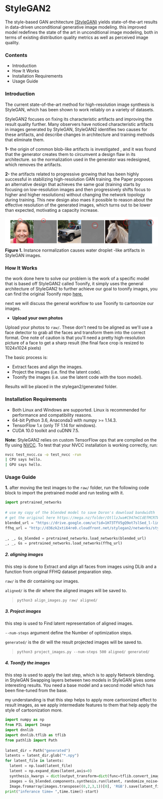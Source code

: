 
# StyleGAN2

The style-based GAN architecture [(StyleGAN)](https://drive.google.com/file/d/1fnF-QsiQeKaxF-HbvFiGtzHF_Bf3CzJu/view) yields state-of-the-art results in data-driven unconditional generative image modeling. this improved model redefines the state of the art in unconditional image modeling, both in terms of existing distribution quality metrics as well as perceived image quality.


### Contents
- Introduction
- How It Works
- Installation Requirements
- Usage Guide
### Introduction
The current state-of-the-art method for high-resolution image synthesis is StyleGAN, which has been shown to work reliably on a variety of datasets. 

StyleGAN2 focuses on fixing its characteristic artifacts and improving the result quality further. Many observers have noticed characteristic artifacts in images generated by StyleGAN, StyleGAN2 identifies two causes for these artifacts, and describe changes in architecture and training methods that eliminate them. 

**1-**  the origin of common blob-like artifacts is investigated , and it was found that the generator creates them to circumvent a design flaw in its architecture.
so the normalization used in the generator was redesigned, which removes the artifacts. 

**2-** the artifacts related to progressive growing that has been highly successful in stabilizing high-resolution GAN training. the Paper proposes an alternative design that achieves the same goal (training starts by focusing on low-resolution images and then progressively shifts focus to higher and higher resolutions) without changing the network topology
during training. This new design also maes it possible to reason
about the effective resolution of the generated images, which turns out to be lower than expected, motivating a capacity increase.

![](https://github.com/OmarM-Abdallah/Cartoonification-Task/blob/main/StyleGAN2/Untitled.png)
**Figure 1.** Instance normalization causes water droplet -like artifacts in StyleGAN images.


### How It Works
the work done here to solve our problem is the work of a specific model that is based off StyleGAN2 called Toonify, it simply uses the general architecture of StyleGAN2 to further achieve our goal to toonify images, you can find the original Toonify repo [here.](https://github.com/justinpinkney/toonify) 

next we will discuss the general workflow to use Toonify to cartoonize our images.

- **Upload your own photos**

Upload your photos to `raw/`. These don't need to be aligned as we'll use a face detector to grab all the faces and transform them into the correct format. One note of caution is that you'll need a pretty high-resolution picture of a face to get a sharp result (the final face crop is resized to 1024x1024 pixels)

The basic process is:
- Extract faces and align the images.
- Project the images (i.e. find the latent code).
- Toonify the images (i.e. use the latent code with the toon model).

Results will be placed in the stylegan2/generated folder.


### Installation Requirements

- Both Linux and Windows are supported. Linux is recommended for performance and compatibility reasons.
- 64-bit Python 3.6, Anaconda3 with numpy >= 1.14.3.
- TensorFlow 1.x (only TF 1.14 for windows).
- CUDA 10.0 toolkit and cuDNN 7.5.

**Note:** StyleGAN2 relies on custom TensorFlow ops that are compiled on the fly using [NVCC](https://docs.nvidia.com/cuda/cuda-compiler-driver-nvcc/index.html). To test that your NVCC installation is working correctly, run:

```.bash
nvcc test_nvcc.cu -o test_nvcc -run
| CPU says hello.
| GPU says hello.
```
### Usage Guide

**1.** after moving the test images to the `raw/` folder, run the following code block to import the pretrained model and run testing with it.

```python
import pretrained_networks

# use my copy of the blended model to save Doron's download bandwidth
# get the original here https://mega.nz/folder/OtllzJwa#C947mCCdEfMCRTWnDcs4qw
blended_url = "https://drive.google.com/uc?id=1H73TfV5gQ9ot7slSed_l-lim9X7pMRiU" 
ffhq_url = "http://d36zk2xti64re0.cloudfront.net/stylegan2/networks/stylegan2-ffhq-config-f.pkl"

_, _, Gs_blended = pretrained_networks.load_networks(blended_url)
_, _, Gs = pretrained_networks.load_networks(ffhq_url)
```

##### 2. aligning images
this step is done to Extract and align all faces from images using DLib and a function from original FFHQ dataset preparation step.

`raw/` is the dir containing our images.

`aligned/` is the dir where the aligned images will be saved to.

>`python3 align_images.py raw/ aligned/`

##### 3. Project images
this step is used to Find latent representation of aligned images.

`--num-steps` argument define the Number of optimization steps.

`generated/` is the dir will the result projected images will be saved to.


>`python3 project_images.py --num-steps 500 aligned/ generated/`

##### 4. Toonify the images

this step is used to apply the last step, which is to apply Network blending. in StyleGAN Swapping layers between two models in StyleGAN gives some interesting results. You need a base model and a second model which has been fine-tuned from the base.
 
my understanding is that this step helps to apply more cartoonized effect to result images, as we apply intermediate features to them that help apply the style of cartoonization more.

```python
import numpy as np
from PIL import Image
import dnnlib
import dnnlib.tflib as tflib
from pathlib import Path

latent_dir = Path("generated")
latents = latent_dir.glob("*.npy")
for latent_file in latents:
  latent = np.load(latent_file)
  latent = np.expand_dims(latent,axis=0)
  synthesis_kwargs = dict(output_transform=dict(func=tflib.convert_images_to_uint8, nchw_to_nhwc=False), minibatch_size=8)
  images = Gs_blended.components.synthesis.run(latent, randomize_noise=False, **synthesis_kwargs)
  Image.fromarray(images.transpose((0,2,3,1))[0], 'RGB').save(latent_file.parent / (f"{latent_file.stem}-toon.jpg"))
print("inferance time= ",time.time()-start) 
```
